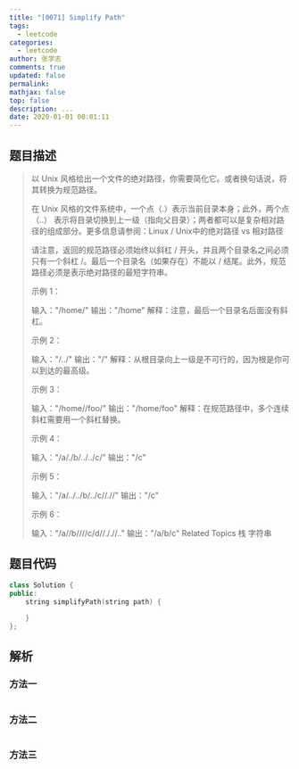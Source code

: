```yaml
---
title: "[0071] Simplify Path"
tags:
  - leetcode
categories:
  - leetcode
author: 张学志
comments: true
updated: false
permalink:
mathjax: false
top: false
description: ...
date: 2020-01-01 00:01:11
---
```


## 题目描述

> 以 Unix 风格给出一个文件的绝对路径，你需要简化它。或者换句话说，将其转换为规范路径。 
> 
> 在 Unix 风格的文件系统中，一个点（.）表示当前目录本身；此外，两个点 （..） 表示将目录切换到上一级（指向父目录）；两者都可以是复杂相对路径的组成部分。更多信息请参阅：Linux / Unix中的绝对路径 vs 相对路径 
> 
> 请注意，返回的规范路径必须始终以斜杠 / 开头，并且两个目录名之间必须只有一个斜杠 /。最后一个目录名（如果存在）不能以 / 结尾。此外，规范路径必须是表示绝对路径的最短字符串。 
> 
> 
> 
> 示例 1： 
> 
> 输入："/home/"
> 输出："/home"
> 解释：注意，最后一个目录名后面没有斜杠。
> 
> 
> 示例 2： 
> 
> 输入："/../"
> 输出："/"
> 解释：从根目录向上一级是不可行的，因为根是你可以到达的最高级。
> 
> 
> 示例 3： 
> 
> 输入："/home//foo/"
> 输出："/home/foo"
> 解释：在规范路径中，多个连续斜杠需要用一个斜杠替换。
> 
> 
> 示例 4： 
> 
> 输入："/a/./b/../../c/"
> 输出："/c"
> 
> 
> 示例 5： 
> 
> 输入："/a/../../b/../c//.//"
> 输出："/c"
> 
> 
> 示例 6： 
> 
> 输入："/a//b////c/d//././/.."
> 输出："/a/b/c" 
> Related Topics 栈 字符串

## 题目代码

```cpp
class Solution {
public:
    string simplifyPath(string path) {
        
    }
};
```

## 解析

### 方法一

```cpp

```

### 方法二

```cpp

```

### 方法三

```cpp

```

